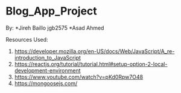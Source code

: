 # Blog_App_Project
By: 
  *Jireh Baillo jgb2575
  *Asad Ahmed

Resources Used:
1. https://developer.mozilla.org/en-US/docs/Web/JavaScript/A_re-introduction_to_JavaScript
2. https://reactjs.org/tutorial/tutorial.html#setup-option-2-local-development-environment
3. https://www.youtube.com/watch?v=pKd0Rpw7O48
4. https://mongoosejs.com/
